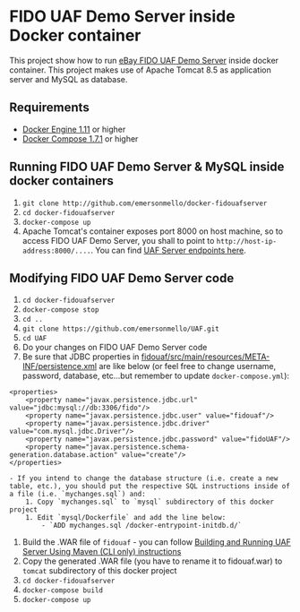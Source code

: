 # FIDO UAF Demo Server inside Docker container

This project show how to run [eBay FIDO UAF Demo Server](https://github.com/emersonmello/UAF.git) inside docker container. This project makes use of Apache Tomcat 8.5 as application server and MySQL as database.

## Requirements

* [Docker Engine 1.11](https://docs.docker.com/linux/) or higher
* [Docker Compose 1.7.1](https://docs.docker.com/compose/install/) or higher

## Running FIDO UAF Demo Server & MySQL inside docker containers

1. `git clone http://github.com/emersonmello/docker-fidouafserver`
1. `cd docker-fidouafserver`
1. `docker-compose up`
1. Apache Tomcat's container exposes port 8000 on host machine, so to access FIDO UAF Demo Server, you shall to point to `http://host-ip-address:8000/....`. You can find [UAF Server endpoints here](https://github.com/emersonmello/UAF/tree/master/fidouaf).

## Modifying FIDO UAF Demo Server code

1. `cd docker-fidouafserver`
1. `docker-compose stop`
1. `cd ..`
1. `git clone https://github.com/emersonmello/UAF.git`
1. `cd UAF`
1. Do your changes on FIDO UAF Demo Server code
1. Be sure that JDBC properties in [fidouaf/src/main/resources/META-INF/persistence.xml](https://github.com/emersonmello/UAF/blob/master/fidouaf/src/main/resources/META-INF/persistence.xml) are like below (or feel free to change username, password, database, etc...but remember to update `docker-compose.yml`):
```
<properties>
	<property name="javax.persistence.jdbc.url" value="jdbc:mysql://db:3306/fido"/>
	<property name="javax.persistence.jdbc.user" value="fidouaf"/>
	<property name="javax.persistence.jdbc.driver" value="com.mysql.jdbc.Driver"/>
	<property name="javax.persistence.jdbc.password" value="fidoUAF"/>
	<property name="javax.persistence.schema-generation.database.action" value="create"/>
</properties>
```
    - If you intend to change the database structure (i.e. create a new table, etc.), you should put the respective SQL instructions inside of a file (i.e. `mychanges.sql`) and:
        1. Copy `mychanges.sql` to `mysql` subdirectory of this docker project
        1. Edit `mysql/Dockerfile` and add the line below:
            - `ADD mychanges.sql /docker-entrypoint-initdb.d/`

1. Build the .WAR file of `fidouaf` - you can follow [Building and Running UAF Server Using Maven (CLI only) instructions](https://github.com/eBay/UAF/wiki)
1. Copy the generated .WAR file (you have to rename it to fidouaf.war) to `tomcat` subdirectory of this docker project
1. `cd docker-fidouafserver`
1. `docker-compose build`
1. `docker-compose up`